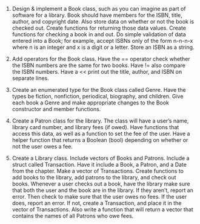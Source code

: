 1) Design & implement a Book class, such as you can imagine as part of software for a library.
Book should have members for the ISBN, title, author, and copyright
date. Also store data on whether or not the book is checked out. Create
functions for returning those data values. Create functions for checking
a book in and out. Do simple validation of data entered into a Book; for
example, accept ISBNs only of the form n-n-n-x where n is an integer and
x is a digit or a letter. Store an ISBN as a string.


2) Add operators for the Book class. Have the == operator check whether
the ISBN numbers are the same for two books. Have != also compare
the ISBN numbers. Have a << print out the title, author, and ISBN on
separate lines.

3) Create an enumerated type for the Book class called Genre. Have the
types be fiction, nonfiction, periodical, biography, and children. Give
each book a Genre and make appropriate changes to the Book constructor
and member functions.

4) Create a Patron class for the library. The class will have a user’s name,
library card number, and library fees (if owed). Have functions that access
this data, as well as a function to set the fee of the user. Have a helper
function that returns a Boolean (bool) depending on whether or not the
user owes a fee.

5) Create a Library class. Include vectors of Books and Patrons. Include a
struct called Transaction. Have it include a Book, a Patron, and a Date
from the chapter. Make a vector of Transactions. Create functions to add
books to the library, add patrons to the library, and check out books.
Whenever a user checks out a book, have the library make sure that both
the user and the book are in the library. If they aren’t, report an error.
Then check to make sure that the user owes no fees. If the user does,
report an error. If not, create a Transaction, and place it in the vector of
Transactions. Also write a function that will return a vector that contains
the names of all Patrons who owe fees.
